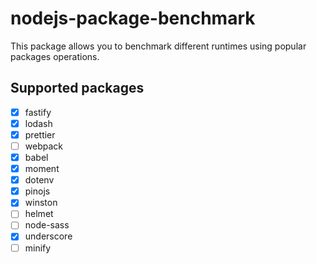 # nodejs-package-benchmark

This package allows you to benchmark different runtimes using popular
packages operations.

## Supported packages

- [x] fastify
- [x] lodash
- [x] prettier
- [ ] webpack
- [x] babel
- [x] moment
- [x] dotenv
- [x] pinojs
- [x] winston
- [ ] helmet
- [ ] node-sass
- [x] underscore
- [ ] minify
